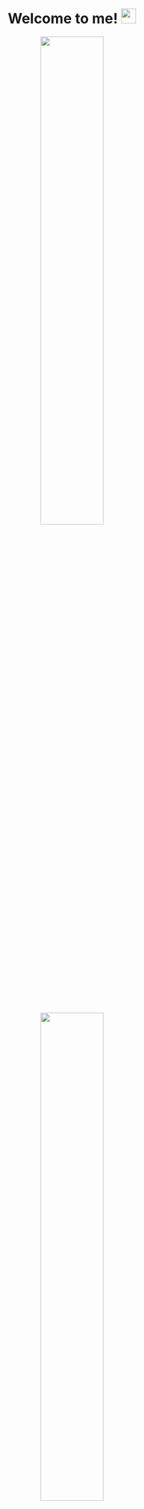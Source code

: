 <div id="header" align="center">
  <h1>
  Welcome to me!
  <img src="https://media.giphy.com/media/hvRJCLFzcasrR4ia7z/giphy.gif" width="30px"/>
</h1>
</div>

<p align="center">
  <img height="50%" width="auto" src ="https://github-readme-stats-vjns.vercel.app/api?username=ilyashaa&show_icons=true&count_private=true&theme=city_lights&hide_border=true&hide=issues,contribs&bg_color=00000000">
  <img height="50%" width="auto" src ="https://github-readme-stats-vjns.vercel.app/api/top-langs/?username=ilyashaa&layout=compact&hide_border=true&theme=city_lights&bg_color=00000000&langs_count=6&hide=jupyter%20notebook,tex,css,php">
  <br>
  <br>
  <img src ="https://github-readme-streak-stats.herokuapp.com?user=ilyashaa&theme=city_lights&hide_border=true&background=FFFFFF00&mode=weekly">
  <br>
</p>
